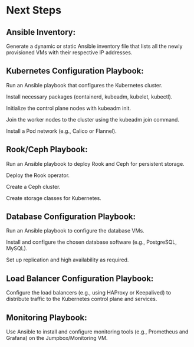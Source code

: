 # Next Steps

## Ansible Inventory:
Generate a dynamic or static Ansible inventory file that lists all the newly provisioned VMs with their respective IP addresses.

## Kubernetes Configuration Playbook:
Run an Ansible playbook that configures the Kubernetes cluster.

Install necessary packages (containerd, kubeadm, kubelet, kubectl).

Initialize the control plane nodes with kubeadm init.

Join the worker nodes to the cluster using the kubeadm join command.

Install a Pod network (e.g., Calico or Flannel).

## Rook/Ceph Playbook:
Run an Ansible playbook to deploy Rook and Ceph for persistent storage.

Deploy the Rook operator.

Create a Ceph cluster.

Create storage classes for Kubernetes.

## Database Configuration Playbook:
Run an Ansible playbook to configure the database VMs.

Install and configure the chosen database software (e.g., PostgreSQL, MySQL).

Set up replication and high availability as required.

## Load Balancer Configuration Playbook:
Configure the load balancers (e.g., using HAProxy or Keepalived) to distribute traffic to the Kubernetes control plane and services.

## Monitoring Playbook:
Use Ansible to install and configure monitoring tools (e.g., Prometheus and Grafana) on the Jumpbox/Monitoring VM.